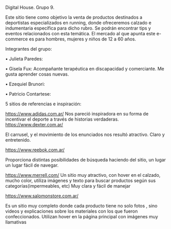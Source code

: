 Digital House. Grupo 9.

 
Este sitio tiene como objetivo la venta de productos destinados a deportistas especializados en running, donde ofreceremos calzado e indumentaria específica para dicho rubro. Se podrán encontrar tips y eventos relacionados con esta temática.
El mercado al que apunta este e-commerce es para hombres, mujeres y  niños de 12 a 60 años.

Integrantes del grupo:

•	Julieta Paredes:

•	Gisela Fux: Acompañante terapéutica en discapacidad y comerciante. Me gusta aprender cosas nuevas.

•	Ezequiel Brunori:

•	Patricio Contartese:

 5 sitios de referencias e inspiración:
 
   https://www.adidas.com.ar/
Nos pareció  inspiradora en su forma de incentivar el deporte a través de   historias verdaderas.
https://www.dexter.com.ar/

  El carrusel, y el movimiento de los enunciados  nos resultó atractivo. Claro   y entretenido.

https://www.reebok.com.ar/

  Proporciona distintas posibilidades de búsqueda haciendo del sitio, un lugar  un lugar fácil de navegar.

https://www.merrell.com/
 Un sitio muy atractivo, con hover en el calzado, mucho color, utiliza imágenes y texto para buscar productos según sus categorías(impermeables,  etc) Muy clara y fácil de manejar

https://www.salomonstore.com.ar/

Es un sitio muy completo donde cada  producto tiene no solo fotos , sino videos y explicaciones sobre los materiales  con los que fueron confeccionados. Utilizan hover en la página principal con imágenes muy llamativas




